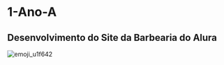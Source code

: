 # 1-Ano-A
## Desenvolvimento do Site da Barbearia do Alura
![emoji_u1f642](https://github.com/wagnertalaska/1-Ano-A/assets/102934003/1fd28de5-d5dd-428f-9864-772c0a3680eb)

